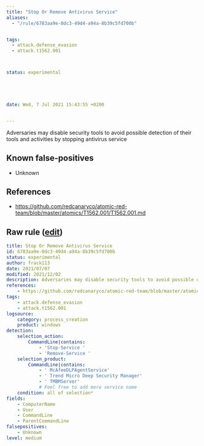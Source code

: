```yaml
---
title: "Stop Or Remove Antivirus Service"
aliases:
  - "/rule/6783aa9e-0dc3-49d4-a94a-8b39c5fd700b"


tags:
  - attack.defense_evasion
  - attack.t1562.001



status: experimental





date: Wed, 7 Jul 2021 15:43:55 +0200


---
```


Adversaries may disable security tools to avoid possible detection of their tools and activities by stopping antivirus service

<!--more-->


## Known false-positives

* Unknown



## References

* https://github.com/redcanaryco/atomic-red-team/blob/master/atomics/T1562.001/T1562.001.md


## Raw rule ([edit](https://github.com/SigmaHQ/sigma/edit/master/rules/windows/process_creation/proc_creation_win_susp_service_modification.yml))
```yaml
title: Stop Or Remove Antivirus Service
id: 6783aa9e-0dc3-49d4-a94a-8b39c5fd700b
status: experimental
author: frack113
date: 2021/07/07
modified: 2021/12/02
description: Adversaries may disable security tools to avoid possible detection of their tools and activities by stopping antivirus service
references:
    - https://github.com/redcanaryco/atomic-red-team/blob/master/atomics/T1562.001/T1562.001.md
tags:
    - attack.defense_evasion
    - attack.t1562.001
logsource:
    category: process_creation
    product: windows
detection:
    selection_action:
        CommandLine|contains:
            - 'Stop-Service '
            - 'Remove-Service '
    selection_product:
        CommandLine|contains:
            - ' McAfeeDLPAgentService'
            - ' Trend Micro Deep Security Manager'
            - ' TMBMServer'
            # Feel free to add more service name         
    condition: all of selection*
fields:
    - ComputerName
    - User
    - CommandLine
    - ParentCommandLine
falsepositives:
    - Unknown
level: medium

```
